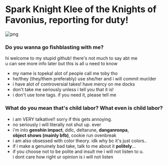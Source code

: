 # Spark Knight Klee of the Knights of Favonius, reporting for duty!
![png](https://cdn.discordapp.com/attachments/802949060473389066/942064437777535066/unknown.png)
### Do you wanna go fishblasting with me?
hi welcome to my stupid github! there's not much to say abt me
</br>u can see more info later but this is all u need to know
- my name is topeka! alot of people call me toby tho
- he/they (they/them preferably) use she/her and i will commit mur/der
- i have alot of controversial takes! have mercy on me docks
- don't take me seriously unless i tell you that it is!
- i don't use tone tags. if you need it, please tell me

### What do you mean that's child labor? What even is child labor?
- i am VERY talkative!! sorry if this gets annoying.
- no seriously i will literally not shut up. ever
- i'm into **genshin impact**, ddlc, deltarune, **danganronpa**, 
</br>**object shows (mainly bfb)**, cookie run ovenbreak
- i am also obsessed with color theory.  idk why bc it's just colors..
- if i make a genuinely bad take,  talk to me about it **politely**...
- if you choose not to be polite and insult me i will not listen to u. 
</br>i dont care how right ur opinion is i will not listen
